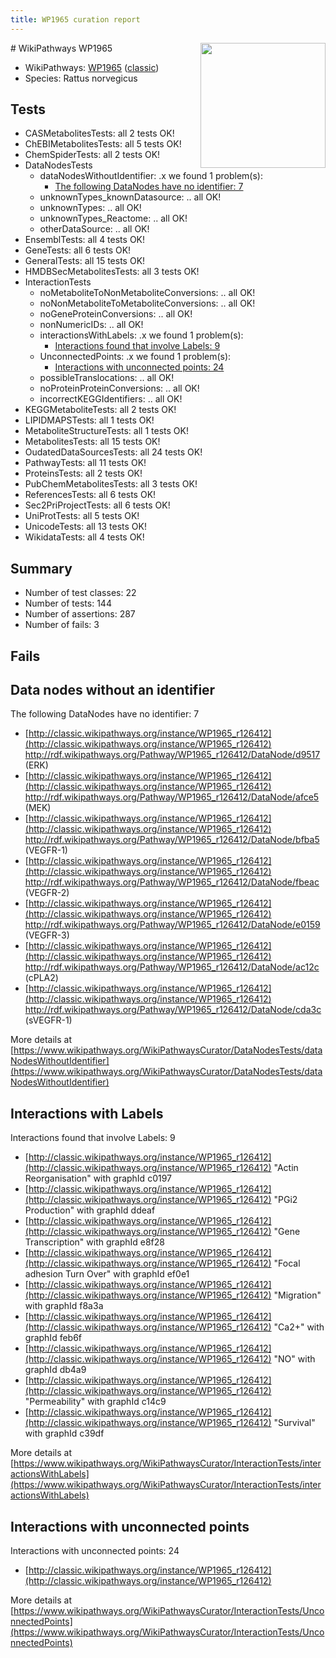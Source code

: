 ```yaml
---
title: WP1965 curation report
---
```


<img style="float: right; width: 200px" src="https://upload.wikimedia.org/wikipedia/commons/thumb/8/83/Wplogo_with_text_500.png/640px-Wplogo_with_text_500.png" />
# WikiPathways WP1965

* WikiPathways: [WP1965](https://wikipathways.org/pathways/WP1965) ([classic](https://classic.wikipathways.org/instance/WP1965))
* Species: Rattus norvegicus
## Tests
* CASMetabolitesTests: all 2 tests OK!
* ChEBIMetabolitesTests: all 5 tests OK!
* ChemSpiderTests: all 2 tests OK!
* DataNodesTests
    * dataNodesWithoutIdentifier: .x we found 1 problem(s):
        * [The following DataNodes have no identifier: 7](#d2d32fa6)
    * unknownTypes_knownDatasource: .. all OK!
    * unknownTypes: .. all OK!
    * unknownTypes_Reactome: .. all OK!
    * otherDataSource: .. all OK!
* EnsemblTests: all 4 tests OK!
* GeneTests: all 6 tests OK!
* GeneralTests: all 15 tests OK!
* HMDBSecMetabolitesTests: all 3 tests OK!
* InteractionTests
    * noMetaboliteToNonMetaboliteConversions: .. all OK!
    * noNonMetaboliteToMetaboliteConversions: .. all OK!
    * noGeneProteinConversions: .. all OK!
    * nonNumericIDs: .. all OK!
    * interactionsWithLabels: .x we found 1 problem(s):
        * [Interactions found that involve Labels: 9](#630d2680)
    * UnconnectedPoints: .x we found 1 problem(s):
        * [Interactions with unconnected points: 24](#7f1d409a)
    * possibleTranslocations: .. all OK!
    * noProteinProteinConversions: .. all OK!
    * incorrectKEGGIdentifiers: .. all OK!
* KEGGMetaboliteTests: all 2 tests OK!
* LIPIDMAPSTests: all 1 tests OK!
* MetaboliteStructureTests: all 1 tests OK!
* MetabolitesTests: all 15 tests OK!
* OudatedDataSourcesTests: all 24 tests OK!
* PathwayTests: all 11 tests OK!
* ProteinsTests: all 2 tests OK!
* PubChemMetabolitesTests: all 3 tests OK!
* ReferencesTests: all 6 tests OK!
* Sec2PriProjectTests: all 6 tests OK!
* UniProtTests: all 5 tests OK!
* UnicodeTests: all 13 tests OK!
* WikidataTests: all 4 tests OK!


## Summary

* Number of test classes: 22
* Number of tests: 144
* Number of assertions: 287
* Number of fails: 3

## Fails

<a name="d2d32fa6" />

## Data nodes without an identifier

The following DataNodes have no identifier: 7

* [http://classic.wikipathways.org/instance/WP1965_r126412](http://classic.wikipathways.org/instance/WP1965_r126412) http://rdf.wikipathways.org/Pathway/WP1965_r126412/DataNode/d9517 (ERK)
* [http://classic.wikipathways.org/instance/WP1965_r126412](http://classic.wikipathways.org/instance/WP1965_r126412) http://rdf.wikipathways.org/Pathway/WP1965_r126412/DataNode/afce5 (MEK)
* [http://classic.wikipathways.org/instance/WP1965_r126412](http://classic.wikipathways.org/instance/WP1965_r126412) http://rdf.wikipathways.org/Pathway/WP1965_r126412/DataNode/bfba5 (VEGFR-1)
* [http://classic.wikipathways.org/instance/WP1965_r126412](http://classic.wikipathways.org/instance/WP1965_r126412) http://rdf.wikipathways.org/Pathway/WP1965_r126412/DataNode/fbeac (VEGFR-2)
* [http://classic.wikipathways.org/instance/WP1965_r126412](http://classic.wikipathways.org/instance/WP1965_r126412) http://rdf.wikipathways.org/Pathway/WP1965_r126412/DataNode/e0159 (VEGFR-3)
* [http://classic.wikipathways.org/instance/WP1965_r126412](http://classic.wikipathways.org/instance/WP1965_r126412) http://rdf.wikipathways.org/Pathway/WP1965_r126412/DataNode/ac12c (cPLA2)
* [http://classic.wikipathways.org/instance/WP1965_r126412](http://classic.wikipathways.org/instance/WP1965_r126412) http://rdf.wikipathways.org/Pathway/WP1965_r126412/DataNode/cda3c (sVEGFR-1)


More details at [https://www.wikipathways.org/WikiPathwaysCurator/DataNodesTests/dataNodesWithoutIdentifier](https://www.wikipathways.org/WikiPathwaysCurator/DataNodesTests/dataNodesWithoutIdentifier)

<a name="630d2680" />

## Interactions with Labels

Interactions found that involve Labels: 9

* [http://classic.wikipathways.org/instance/WP1965_r126412](http://classic.wikipathways.org/instance/WP1965_r126412) "Actin Reorganisation" with graphId c0197
* [http://classic.wikipathways.org/instance/WP1965_r126412](http://classic.wikipathways.org/instance/WP1965_r126412) "PGi2 Production" with graphId ddeaf
* [http://classic.wikipathways.org/instance/WP1965_r126412](http://classic.wikipathways.org/instance/WP1965_r126412) "Gene Transcription" with graphId e8f28
* [http://classic.wikipathways.org/instance/WP1965_r126412](http://classic.wikipathways.org/instance/WP1965_r126412) "Focal adhesion Turn Over" with graphId ef0e1
* [http://classic.wikipathways.org/instance/WP1965_r126412](http://classic.wikipathways.org/instance/WP1965_r126412) "Migration" with graphId f8a3a
* [http://classic.wikipathways.org/instance/WP1965_r126412](http://classic.wikipathways.org/instance/WP1965_r126412) "Ca2+" with graphId feb6f
* [http://classic.wikipathways.org/instance/WP1965_r126412](http://classic.wikipathways.org/instance/WP1965_r126412) "NO" with graphId db4a9
* [http://classic.wikipathways.org/instance/WP1965_r126412](http://classic.wikipathways.org/instance/WP1965_r126412) "Permeability" with graphId c14c9
* [http://classic.wikipathways.org/instance/WP1965_r126412](http://classic.wikipathways.org/instance/WP1965_r126412) "Survival" with graphId c39df


More details at [https://www.wikipathways.org/WikiPathwaysCurator/InteractionTests/interactionsWithLabels](https://www.wikipathways.org/WikiPathwaysCurator/InteractionTests/interactionsWithLabels)

<a name="7f1d409a" />

## Interactions with unconnected points

Interactions with unconnected points: 24

* [http://classic.wikipathways.org/instance/WP1965_r126412](http://classic.wikipathways.org/instance/WP1965_r126412)


More details at [https://www.wikipathways.org/WikiPathwaysCurator/InteractionTests/UnconnectedPoints](https://www.wikipathways.org/WikiPathwaysCurator/InteractionTests/UnconnectedPoints)

